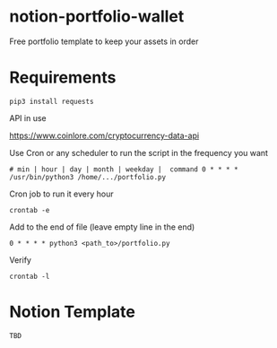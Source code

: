 # notion-portfolio-wallet
Free portfolio template to keep your assets in order

# Requirements

    pip3 install requests
    
API in use

https://www.coinlore.com/cryptocurrency-data-api


Use Cron or any scheduler to run the script in the frequency you want 

    # min | hour | day | month | weekday |  command 0 * * * * /usr/bin/python3 /home/.../portfolio.py

Cron job to run it every hour

    crontab -e
    
Add to the end of file (leave empty line in the end)

    0 * * * * python3 <path_to>/portfolio.py
    
Verify

    crontab -l
    
# Notion Template

    TBD

